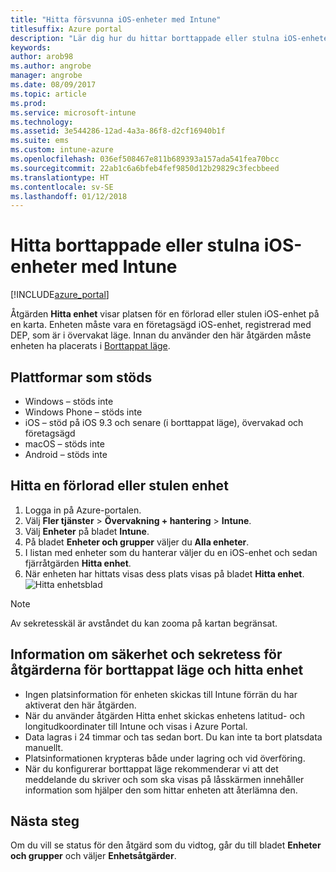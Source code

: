 ```yaml
---
title: "Hitta försvunna iOS-enheter med Intune"
titlesuffix: Azure portal
description: "Lär dig hur du hittar borttappade eller stulna iOS-enheter med Intune.\""
keywords: 
author: arob98
ms.author: angrobe
manager: angrobe
ms.date: 08/09/2017
ms.topic: article
ms.prod: 
ms.service: microsoft-intune
ms.technology: 
ms.assetid: 3e544286-12ad-4a3a-86f8-d2cf16940b1f
ms.suite: ems
ms.custom: intune-azure
ms.openlocfilehash: 036ef508467e811b689393a157ada541fea70bcc
ms.sourcegitcommit: 22ab1c6a6bfeb4fef9850d12b29829c3fecbbeed
ms.translationtype: HT
ms.contentlocale: sv-SE
ms.lasthandoff: 01/12/2018
---
```

# <a name="locate-lost-or-stolen-ios-devices-with-intune"></a>Hitta borttappade eller stulna iOS-enheter med Intune


[!INCLUDE[azure_portal](./includes/azure_portal.md)]

Åtgärden **Hitta enhet** visar platsen för en förlorad eller stulen iOS-enhet på en karta. Enheten måste vara en företagsägd iOS-enhet, registrerad med DEP, som är i övervakat läge. Innan du använder den här åtgärden måste enheten ha placerats i [Borttappat läge](/intune-azure/manage-devices/lost-mode.md).

## <a name="supported-platforms"></a>Plattformar som stöds

- Windows – stöds inte
- Windows Phone – stöds inte
- iOS – stöd på iOS 9.3 och senare (i borttappat läge), övervakad och företagsägd
- macOS – stöds inte
- Android – stöds inte

## <a name="how-to-locate-a-lost-or-stolen-device"></a>Hitta en förlorad eller stulen enhet

1. Logga in på Azure-portalen.
2. Välj **Fler tjänster** > **Övervakning + hantering** > **Intune**.
3. Välj **Enheter** på bladet **Intune**.
4. På bladet **Enheter och grupper** väljer du **Alla enheter**.
5. I listan med enheter som du hanterar väljer du en iOS-enhet och sedan fjärråtgärden **Hitta enhet**.
6. När enheten har hittats visas dess plats visas på bladet **Hitta enhet**.
    ![Hitta enhetsblad](./media/locate-device.png)

>[!NOTE]
>Av sekretesskäl är avståndet du kan zooma på kartan begränsat.

## <a name="security-and-privacy-information-for-the-lost-mode-and-locate-device-actions"></a>Information om säkerhet och sekretess för åtgärderna för borttappat läge och hitta enhet
- Ingen platsinformation för enheten skickas till Intune förrän du har aktiverat den här åtgärden.
- När du använder åtgärden Hitta enhet skickas enhetens latitud- och longitudkoordinater till Intune och visas i Azure Portal.
- Data lagras i 24 timmar och tas sedan bort. Du kan inte ta bort platsdata manuellt.
- Platsinformationen krypteras både under lagring och vid överföring.
- När du konfigurerar borttappat läge rekommenderar vi att det meddelande du skriver och som ska visas på låsskärmen innehåller information som hjälper den som hittar enheten att återlämna den.


## <a name="next-steps"></a>Nästa steg

Om du vill se status för den åtgärd som du vidtog, går du till bladet **Enheter och grupper** och väljer **Enhetsåtgärder**.